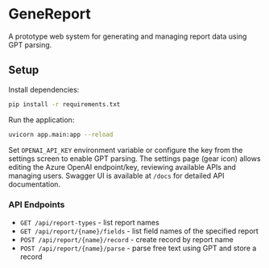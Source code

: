 # GeneReport

A prototype web system for generating and managing report data using GPT parsing.

## Setup

Install dependencies:
```bash
pip install -r requirements.txt
```

Run the application:
```bash
uvicorn app.main:app --reload
```

Set `OPENAI_API_KEY` environment variable or configure the key from the settings screen to enable GPT parsing.
The settings page (gear icon) allows editing the Azure OpenAI endpoint/key, reviewing available APIs and managing users.
Swagger UI is available at `/docs` for detailed API documentation.

### API Endpoints

- `GET /api/report-types` - list report names
- `GET /api/report/{name}/fields` - list field names of the specified report
- `POST /api/report/{name}/record` - create record by report name
- `POST /api/report/{name}/parse` - parse free text using GPT and store a record

